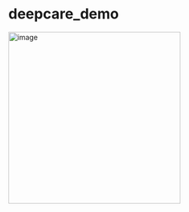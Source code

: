 # deepcare_demo

<img width="342" alt="image" src="https://user-images.githubusercontent.com/26036605/155898166-831e5795-2a8d-42e2-9057-7fd3685d0b66.png">
